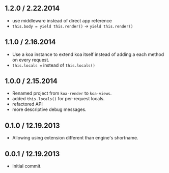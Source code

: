 
## 1.2.0 / 2.22.2014

 * use middleware instead of direct app reference
 * `this.body = yield this.render()` -> `yield this.render()`

## 1.1.0 / 2.16.2014

 * Use a koa instance to extend koa itself instead of adding a each method on every request.
 * `this.locals =` instead of `this.locals()`

## 1.0.0 / 2.15.2014

 * Renamed project from `koa-render` to `koa-views`.
 * added `this.locals()` for per-request locals.
 * refactored API
 * more descriptive debug messages.

## 0.1.0 / 12.19.2013

 * Allowing using extension different than engine's shortname.

## 0.0.1 / 12.19.2013

 * Initial commit.